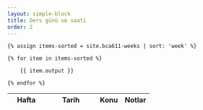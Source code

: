 ```yaml
---
layout: simple-block
title: Ders günü ve saati
order: 2
---
```

<table class="table table-sm">
  <thead class="thead-default">
    <tr>
      <th style="min-width:70px;">Hafta</th>
      <th style="min-width:100px;">Tarih</th>
      <th>Konu</th>
      <th>Notlar</th>
    </tr>
  </thead>
  <tbody>

    {% assign items-sorted = site.bca611-weeks | sort: 'week' %}
        
    {% for item in items-sorted %}
        
        {{ item.output }}
    
    {% endfor %}

  </tbody>
</table>
